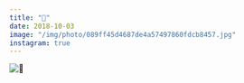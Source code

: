```yaml
---
title: "🚿"
date: 2018-10-03
image: "/img/photo/089ff45d4687de4a57497860fdcb8457.jpg"
instagram: true
---
```


![🚿](/img/photo/089ff45d4687de4a57497860fdcb8457.jpg)
